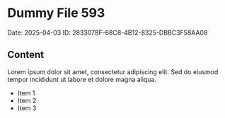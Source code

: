 # Dummy File 593

Date: 2025-04-03
ID: 2833078F-68C8-4B12-8325-DBBC3F58AA08

## Content

Lorem ipsum dolor sit amet, consectetur adipiscing elit.
Sed do eiusmod tempor incididunt ut labore et dolore magna aliqua.

* Item 1
* Item 2
* Item 3

